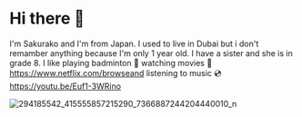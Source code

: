 # Hi there 👋

I'm Sakurako and I'm from Japan. I used to live in Dubai but i don't remamber anything because I'm only 1 year old.
I have a sister and she is in grade 8.
I like playing badminton 🏸 watching movies 🎥 https://www.netflix.com/browseand listening to music 💿 https://youtu.be/Euf1-3WRino

![294185542_415555857215290_7366887244204440010_n](https://user-images.githubusercontent.com/112539110/188311826-179b4810-1560-48cc-8380-d0f89d2e048f.jpg)

<!--
**SakurakoMitsui/SakurakoMitsui** is a ✨ _special_ ✨ repository because its `README.md` (this file) appears on your GitHub profile.

Here are some ideas to get you started:

- 🔭 I’m currently working on ...![image](https://user-images.githubusercontent.com/112539110/188311191-8d8700ad-fce0-40dd-bdf3-3d43010b5efd.jpeg)

- 🌱 I’m currently learning ...
- 👯 I’m looking to collaborate on ...
- 🤔 I’m looking for help with ...
- 💬 Ask me about ...
- 📫 How to reach me: ...
- 😄 Pronouns: ...
- ⚡ Fun fact: ...
-->
